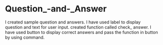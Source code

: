 # Question_-and-_Answer
I created sample question and answers.
I have used label to display question and text for user input.
created function called check_ answer. 
I have used button to display correct answers and pass the function in button by using command.
